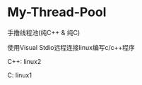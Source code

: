 # My-Thread-Pool
手撸线程池(纯C++ &amp; 纯C)

使用Visual Stdio远程连接linux编写c/c++程序  

C++: linux2  

C: linux1

